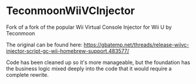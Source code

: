 # TeconmoonWiiVCInjector
Fork of a fork of the popular Wii Virtual Console Injector for Wii U by Teconmoon

The original can be found here:
https://gbatemp.net/threads/release-wiivc-injector-script-gc-wii-homebrew-support.483577/

Code has been cleaned up so it's more manageable, but the foundation has the business logic mixed deeply into the code that it would require a complete rewrite.